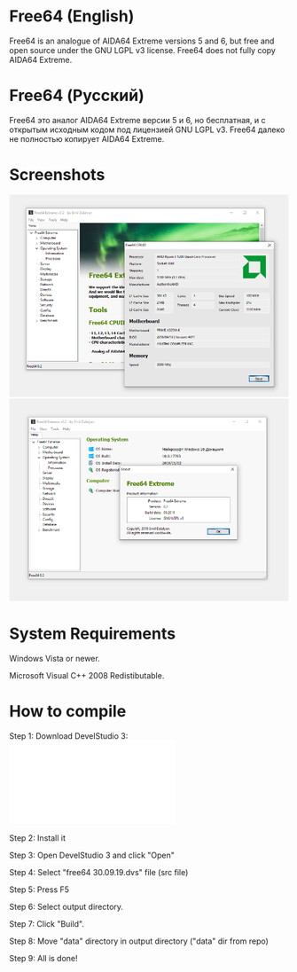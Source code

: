 # Free64 (English)
Free64 is an analogue of AIDA64 Extreme versions 5 and 6, but free and open source under the GNU LGPL v3 license.
Free64 does not fully copy AIDA64 Extreme.


# Free64 (Русский)

Free64 это аналог AIDA64 Extreme версии 5 и 6, но бесплатная, и с открытым исходным кодом под лицензией GNU LGPL v3.
Free64 далеко не полностью копирует AIDA64 Extreme. 

# Screenshots

![Image | Изображение](SCREEN.png?raw=true "Screenshot")
![Image | Изображение](SCREEN2.png?raw=true "Screenshot")

# System Requirements

Windows Vista or newer.

Microsoft Visual C++ 2008 Redistibutable.

# How to compile

Step 1: Download DevelStudio 3: ![develstudio.org](develstudio.org)

Step 2: Install it

Step 3: Open DevelStudio 3 and click "Open"

Step 4: Select "free64 30.09.19.dvs" file (src file)

Step 5: Press F5

Step 6: Select output directory.

Step 7: Click "Build".

Step 8: Move "data" directory in output directory ("data" dir from repo)

Step 9: All is done!
